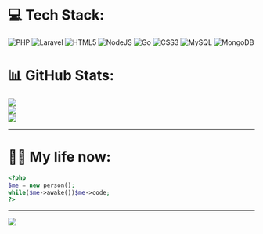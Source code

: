 
# 💻 Tech Stack:
![PHP](https://img.shields.io/badge/php-%23777BB4.svg?style=flat&logo=php&logoColor=white) ![Laravel](https://img.shields.io/badge/laravel-%23FF2D20.svg?style=flat&logo=laravel&logoColor=white) ![HTML5](https://img.shields.io/badge/html5-%23E34F26.svg?style=flat&logo=html5&logoColor=white) ![NodeJS](https://img.shields.io/badge/node.js-6DA55F?style=flat&logo=node.js&logoColor=white) ![Go](https://img.shields.io/badge/go-%2300ADD8.svg?style=flat&logo=go&logoColor=white) ![CSS3](https://img.shields.io/badge/css3-%231572B6.svg?style=flat&logo=css3&logoColor=white) ![MySQL](https://img.shields.io/badge/mysql-%2300000f.svg?style=flat&logo=mysql&logoColor=white) ![MongoDB](https://img.shields.io/badge/MongoDB-%234ea94b.svg?style=flat&logo=mongodb&logoColor=white)
# 📊 GitHub Stats:
![](https://github-readme-stats.vercel.app/api?username=maulana-99&theme=tokyonight&hide_border=false&include_all_commits=false&count_private=false)<br/>
![](https://github-readme-streak-stats.herokuapp.com/?user=maulana-99&theme=tokyonight&hide_border=false)<br/>
![](https://github-readme-stats.vercel.app/api/top-langs/?username=maulana-99&theme=tokyonight&hide_border=false&include_all_commits=false&count_private=false&layout=compact)

---


# 👨‍💻 My life now:
```php
<?php
$me = new person();
while($me->awake())$me->code;
?>
```
---
[![](https://visitcount.itsvg.in/api?id=maulana-99&icon=3&color=0)](https://visitcount.itsvg.in)
<!-- Proudly created with GPRM ( https://gprm.itsvg.in ) -->
